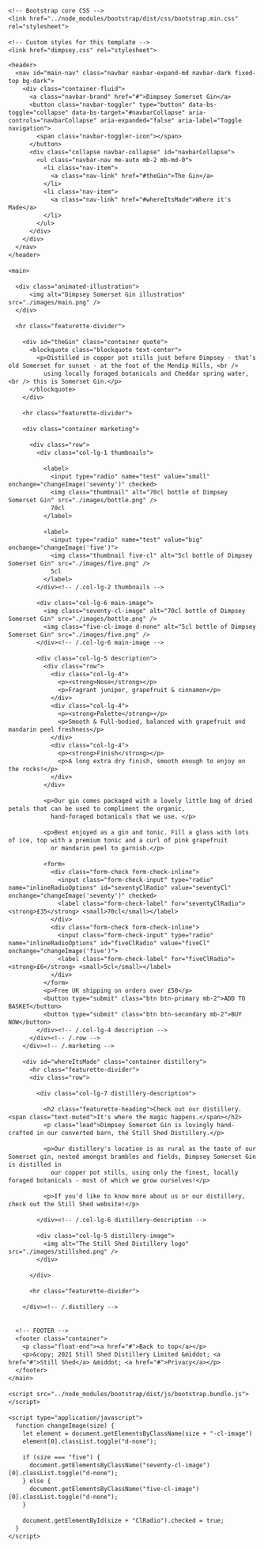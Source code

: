 <!doctype html>
<html lang="en">
  <head>
    <meta charset="utf-8">
    <meta name="viewport" content="width=device-width, initial-scale=1">
    <meta name="description" content="Dimpsey Somerset Gin">
    <meta name="author" content="Tommy">
    <title>Dimpsey Somerset Gin</title>

    <!-- Bootstrap core CSS -->
    <link href="../node_modules/bootstrap/dist/css/bootstrap.min.css" rel="stylesheet">
    
    <!-- Custom styles for this template -->
    <link href="dimpsey.css" rel="stylesheet">
  </head>
  <body data-bs-spy="scroll" data-bs-target="#main-nav" data-bs-offset="0" tabindex="0">
    
    <header>
      <nav id="main-nav" class="navbar navbar-expand-md navbar-dark fixed-top bg-dark">
        <div class="container-fluid">
          <a class="navbar-brand" href="#">Dimpsey Somerset Gin</a>
          <button class="navbar-toggler" type="button" data-bs-toggle="collapse" data-bs-target="#navbarCollapse" aria-controls="navbarCollapse" aria-expanded="false" aria-label="Toggle navigation">
            <span class="navbar-toggler-icon"></span>
          </button>
          <div class="collapse navbar-collapse" id="navbarCollapse">
            <ul class="navbar-nav me-auto mb-2 mb-md-0">
              <li class="nav-item">
                <a class="nav-link" href="#theGin">The Gin</a>
              </li>
              <li class="nav-item">
                <a class="nav-link" href="#whereItsMade">Where it's Made</a>
              </li>
            </ul>
          </div>
        </div>
      </nav>
    </header>

    <main>

      <div class="animated-illustration">
          <img alt="Dimpsey Somerset Gin illustration" src="./images/main.png" />
      </div>

      <hr class="featurette-divider">

        <div id="theGin" class="container quote">
          <blockquote class="blockquote text-center">
            <p>Distilled in copper pot stills just before Dimpsey - that’s old Somerset for sunset - at the foot of the Mendip Hills, <br />
              using locally foraged botanicals and Cheddar spring water, <br /> this is Somerset Gin.</p>
          </blockquote>
        </div>

        <hr class="featurette-divider">

        <div class="container marketing">

          <div class="row">
            <div class="col-lg-1 thumbnails">

              <label>
                <input type="radio" name="test" value="small" onchange="changeImage('seventy')" checked>
                <img class="thumbnail" alt="70cl bottle of Dimpsey Somerset Gin" src="./images/bottle.png" />
                70cl
              </label>

              <label>
                <input type="radio" name="test" value="big" onchange="changeImage('five')">
                <img class="thumbnail five-cl" alt="5cl bottle of Dimpsey Somerset Gin" src="./images/five.png" />
                5cl
              </label>
            </div><!-- /.col-lg-2 thumbnails -->

            <div class="col-lg-6 main-image">
              <img class="seventy-cl-image" alt="70cl bottle of Dimpsey Somerset Gin" src="./images/bottle.png" />
              <img class="five-cl-image d-none" alt="5cl bottle of Dimpsey Somerset Gin" src="./images/five.png" />
            </div><!-- /.col-lg-6 main-image -->

            <div class="col-lg-5 description">
              <div class="row">
                <div class="col-lg-4">
                  <p><strong>Nose</strong></p>
                  <p>Fragrant juniper, grapefruit & cinnamon</p>
                </div>
                <div class="col-lg-4">
                  <p><strong>Palette</strong></p>
                  <p>Smooth & Full-bodied, balanced with grapefruit and mandarin peel freshness</p>
                </div>
                <div class="col-lg-4">
                  <p><strong>Finish</strong></p>
                  <p>A long extra dry finish, smooth enough to enjoy on the rocks!</p>
                </div>
              </div>

              <p>Our gin comes packaged with a lovely little bag of dried petals that can be used to compliment the organic,
                hand-foraged botanicals that we use. </p>

              <p>Best enjoyed as a gin and tonic. Fill a glass with lots of ice, top with a premium tonic and a curl of pink grapefruit
                or mandarin peel to garnish.</p>

              <form>
                <div class="form-check form-check-inline">
                  <input class="form-check-input" type="radio" name="inlineRadioOptions" id="seventyClRadio" value="seventyCl" onchange="changeImage('seventy')" checked>
                  <label class="form-check-label" for="seventyClRadio"><strong>£35</strong> <small>70cl</small></label>
                </div>
                <div class="form-check form-check-inline">
                  <input class="form-check-input" type="radio" name="inlineRadioOptions" id="fiveClRadio" value="fiveCl" onchange="changeImage('five')">
                  <label class="form-check-label" for="fiveClRadio"><strong>£6</strong> <small>5cl</small></label>
                </div>
              </form>
              <p>Free UK shipping on orders over £50</p>
              <button type="submit" class="btn btn-primary mb-2">ADD TO BASKET</button>
              <button type="submit" class="btn btn-secondary mb-2">BUY NOW</button>
            </div><!-- /.col-lg-4 description -->
          </div><!-- /.row -->
        </div><!-- /.marketing -->

        <div id="whereItsMade" class="container distillery">
          <hr class="featurette-divider">
          <div class="row">

            <div class="col-lg-7 distillery-description">

              <h2 class="featurette-heading">Check out our distillery. <span class="text-muted">It's where the magic happens.</span></h2>
              <p class="lead">Dimpsey Somerset Gin is lovingly hand-crafted in our converted barn, the Still Shed Distillery.</p>

              <p>Our distillery's location is as rural as the taste of our Somerset gin, nested amongst brambles and fields, Dimpsey Somerset Gin is distilled in
                our copper pot stills, using only the finest, locally foraged botanicals - most of which we grow ourselves!</p>

              <p>If you'd like to know more about us or our distillery, check out the Still Shed website!</p>

            </div><!-- /.col-lg-6 distillery-description -->

            <div class="col-lg-5 distillery-image">
              <img alt="The Still Shed Distillery logo" src="./images/stillshed.png" />
            </div>

          </div>

          <hr class="featurette-divider">

        </div><!-- /.distillery -->


      <!-- FOOTER -->
      <footer class="container">
        <p class="float-end"><a href="#">Back to top</a></p>
        <p>&copy; 2021 Still Shed Distillery Limited &middot; <a href="#">Still Shed</a> &middot; <a href="#">Privacy</a></p>
      </footer>
    </main>

    <script src="../node_modules/bootstrap/dist/js/bootstrap.bundle.js"></script>

    <script type="application/javascript">
      function changeImage(size) {
        let element = document.getElementsByClassName(size + "-cl-image")
        element[0].classList.toggle("d-none");

        if (size === "five") {
          document.getElementsByClassName("seventy-cl-image")[0].classList.toggle("d-none");
        } else {
          document.getElementsByClassName("five-cl-image")[0].classList.toggle("d-none");
        }

        document.getElementById(size + "ClRadio").checked = true;
      }
    </script>


  </body>
</html>
